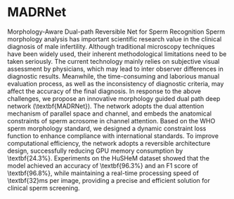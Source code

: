 # MADRNet
Morphology-Aware Dual-path Reversible Net for Sperm Recognition
Sperm morphology analysis has important scientific research value in the clinical diagnosis of male infertility. Although traditional microscopy techniques have been widely used, their inherent methodological limitations need to be taken seriously. The current technology mainly relies on subjective visual assessment by physicians, which may lead to inter observer differences in diagnostic results. Meanwhile, the time-consuming and laborious manual evaluation process, as well as the inconsistency of diagnostic criteria, may affect the accuracy of the final diagnosis. In response to the above challenges, we propose an innovative morphology guided dual path deep network (\textbf{MADRNet}). The network adopts the dual attention mechanism of parallel space and channel, and embeds the anatomical constraints of sperm acrosome in channel attention. Based on the WHO sperm morphology standard, we designed a dynamic constraint loss function to enhance compliance with international standards. To improve computational efficiency, the network adopts a reversible architecture design, successfully reducing GPU memory consumption by \textbf{24.3\%}. Experiments on the HuSHeM dataset showed that the model achieved an accuracy of \textbf{96.3\%} and an F1 score of \textbf{96.8\%}, while maintaining a real-time processing speed of \textbf{32}ms per image, providing a precise and efficient solution for clinical sperm screening.
